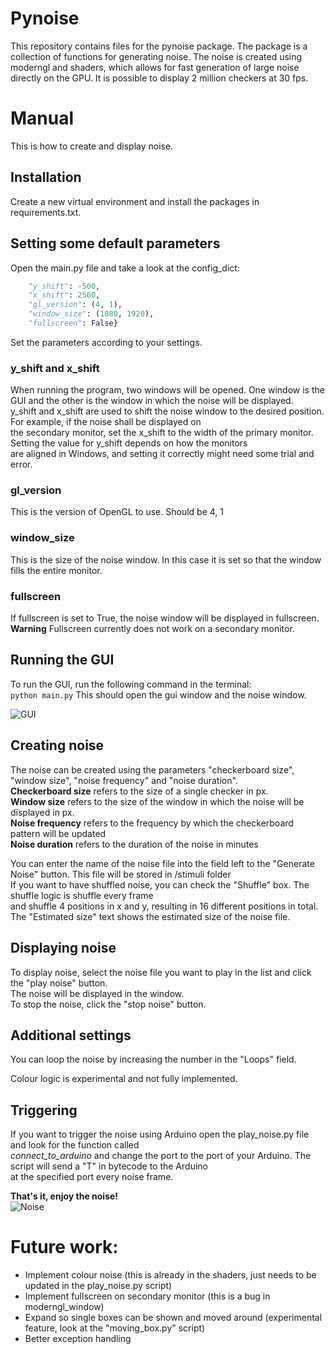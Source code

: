 # Pynoise
This repository contains files for the pynoise package. The package is a collection of functions for generating noise. 
The noise is created using moderngl and shaders, which allows for fast generation of large noise directly on the GPU.
It is possible to display 2 million checkers at 30 fps. 


# Manual
This is how to create and display noise. 

## Installation
Create a new virtual environment and install the packages in requirements.txt. </br>

## Setting some default parameters
Open the main.py file and take a look at the config_dict:
```python config_dict = {
    "y_shift": -500,
    "x_shift": 2560,
    "gl_version": (4, 1),
    "window_size": (1080, 1920),
    "fullscreen": False}
```
Set the parameters according to your settings. </br>
### y_shift and x_shift
When running the program, two windows will be opened. One window is the GUI and the other is the window in which the noise will be displayed. </br>
y_shift and x_shift are used to shift the noise window to the desired position. For example, if the noise shall be displayed on </br>
the secondary monitor, set the x_shift to the width of the primary monitor. Setting the value for y_shift depends on how the monitors</br>
are aligned in Windows, and setting it correctly might need some trial and error. </br>
### gl_version
This is the version of OpenGL to use. Should be 4, 1</br>

### window_size
This is the size of the noise window. In this case it is set so that the window fills the entire monitor. </br>

### fullscreen
If fullscreen is set to True, the noise window will be displayed in fullscreen. </br>
**Warning** Fullscreen currently does not work on a secondary monitor. </br>

## Running the GUI
To run the GUI, run the following command in the terminal: </br>
```python main.py```
This should open the gui window and the noise window. </br>


![GUI](images/gui.PNG)

## Creating noise
The noise can be created using the parameters "checkerboard size", "window size", "noise frequency" and
"noise duration". </br>
**Checkerboard size** refers to the size of a single checker in px. </br>
**Window size** refers to the size of the window  in which the noise will be displayed in px. </br>
**Noise frequency** refers to the frequency by which the checkerboard pattern will be updated </br>
**Noise duration** refers to the duration of the noise in minutes </br>

You can enter the name of the noise file into the field left to the "Generate Noise" button. This file will be stored in /stimuli folder</br>
If you want to have shuffled noise, you can check the "Shuffle" box. The shuffle logic is shuffle every frame </br>
and shuffle 4 positions in x and y, resulting in 16 different positions in total. </br>
The "Estimated size" text shows the estimated size of the noise file. </br>


## Displaying noise

To display noise, select the noise file you want to play in the list and click the "play noise" button. </br>
The noise will be displayed in the window. </br>
To stop the noise, click the "stop noise" button. </br>

## Additional settings
You can loop the noise by increasing the number in the "Loops" field. </br>

Colour logic is experimental and not fully implemented. </br>

## Triggering

If you want to trigger the noise using Arduino open the play_noise.py file and look for the function called </br>
_connect_to_arduino_ and change the port to the port of your Arduino. The script will send a "T" in bytecode to the Arduino</br>
at the specified port every noise frame. </br>

**That's it, enjoy the noise!** </br>
![Noise](noise.PNG)

# Future work:
- Implement colour noise (this is already in the shaders, just needs to be updated in the play_noise.py script)
- Implement fullscreen on secondary monitor (this is a bug in moderngl_window) </br>
- Expand so single boxes can be shown and moved around (experimental feature, look at the "moving_box.py" script)
- Better exception handling